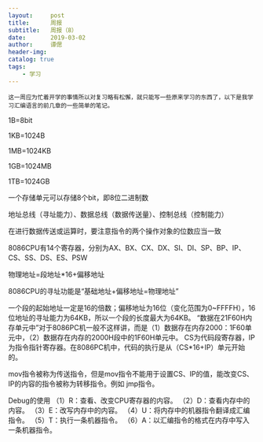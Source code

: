 ```yaml
---
layout:     post   				    
title:      周报 				
subtitle:   周报（8） 
date:       2019-03-02 				
author:     谭偲 						
header-img:  	
catalog: true 						
tags:								
    - 学习
---
```

    这一周应为忙着开学的事情所以对复习略有松懈，就只能写一些原来学习的东西了，以下是我学习汇编语言的前几章的一些简单的笔记。
1B=8bit


1KB=1024B


1MB=1024KB


1GB=1024MB


1TB=1024GB


一个存储单元可以存储8个bit，即8位二进制数


地址总线（寻址能力）、数据总线（数据传送量）、控制总线（控制能力）


在进行数据传送或运算时，要注意指令的两个操作对象的位数应当一致

8086CPU有14个寄存器，分别为AX、BX、CX、DX、SI、DI、SP、BP、IP、CS、SS、DS、ES、PSW


物理地址=段地址*16+偏移地址


8086CPU的寻址功能是“基础地址+偏移地址=物理地址”


一个段的起始地址一定是16的倍数；偏移地址为16位（变化范围为0~FFFFH），16位地址的寻址能力为64KB，所以一个段的长度最大为64KB。
“数据在21F60H内存单元中”对于8086PC机一般不这样讲，而是（1）数据存在内存2000：1F60单元中，（2）数据存在内存的2000H段中的1F60H单元中。
CS为代码段寄存器，IP为指令指针寄存器。在8086PC机中，代码的执行是从（CS*16+IP）单元开始的。


mov指令被称为传送指令，但是mov指令不能用于设置CS、IP的值，能改变CS、IP的内容的指令被称为转移指令。例如 jmp指令。


Debug的使用
（1）R：查看、改变CPU寄存器的内容。
（2）D：查看内存中的内容。
（3）E：改写内存中的内容。
（4）U：将内存中的机器指令翻译成汇编指令。
（5）T：执行一条机器指令。
（6）A：以汇编指令的格式在内存中写入一条机器指令。
